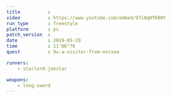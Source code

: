 ```yaml
---
title          :
video          : https://www.youtube.com/embed/97i8qHT600Y
run_type       : freestyle
platform       : pc
patch_version  : 
date           : 2019-05-29
time           : 11'06"70
quest          : 9★-a-visitor-from-eorzea

runners:
    - starlord-joestar

weapons:
    - long-sword
---
```

